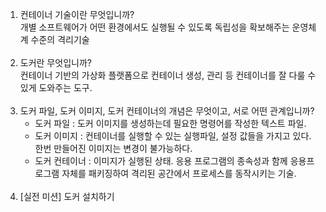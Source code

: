 1. 컨테이너 기술이란 무엇입니까?<br>
개별 소프트웨어가 어떤 환경에서도 실행될 수 있도록 독립성을 확보해주는 운영체계 수준의 격리기술
<br><br>
2. 도커란 무엇입니까?<br>
컨테이너 기반의 가상화 플랫폼으로 컨테이너 생성, 관리 등 컨테이너를 잘 다룰 수 있게 도와주는 도구.
<br><br>
3. 도커 파일, 도커 이미지, 도커 컨테이너의 개념은 무엇이고, 서로 어떤 관계입니까?<br>
    - 도커 파일 : 도커 이미지를 생성하는데 필요한 명령어를 작성한 텍스트 파일.
    - 도커 이미지 : 컨테이너를 실행할 수 있는 실행파일, 설정 값들을 가지고 있다. 한번 만들어진 이미지는 변경이 불가능하다. 
    - 도커 컨테이너 : 이미지가 실행된 상태. 응용 프로그램의 종속성과 함께 응용프로그램 자체를 패키징하여 격리된 공간에서 프로세스를 동작시키는 기술. 
<br><br>
4. [실전 미션] 도커 설치하기
